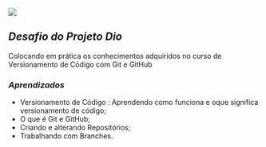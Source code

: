 
![](https://logos-world.net/wp-content/uploads/2020/11/GitHub-Symbol.png)

## *Desafio do Projeto Dio*

Colocando em prática os conhecimentos adquiridos no curso de Versionamento de Código com Git e GitHub

### *Aprendizados*

- Versionamento de Código : Aprendendo como funciona e oque significa versionamento de código;
- O que é Git e GitHub;
- Criando e alterando Repositórios;
- Trabalhando com Branches.
